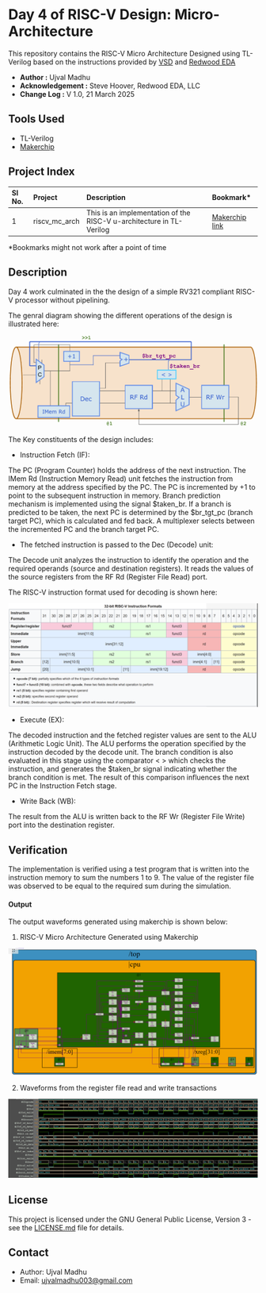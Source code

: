 # Day 4 of RISC-V Design: Micro-Architecture

This repository contains the RISC-V Micro Architecture Designed using TL-Verilog based on the
instructions provided by [VSD](https://vlsisystemdesign.com) and [Redwood EDA](https://www.redwoodeda.com)


- **Author :** Ujval Madhu
- **Acknowledgement :** Steve Hoover, Redwood EDA, LLC
- **Change Log :**  V 1.0, 21 March 2025


## Tools Used
- TL-Verilog
- [Makerchip](https://www.makerchip.com)

## Project Index


|  Sl No. | Project| Description| Bookmark* |
|:-------|:-------|:-----------|:----------|
| 1 | riscv_mc_arch| This is an implementation of the RISC-V u-architecture in TL-Verilog | [Makerchip link](https://myth.makerchip.com/sandbox/0jRfjh1Qk/0X6hX5V) |

*Bookmarks might not work after a point of time


## Description

Day 4 work culminated in the the design of a simple RV321 compliant RISC-V processor without pipelining. 

The genral diagram showing the different operations of the design is illustrated here:

<p>
    <img = src = "./Figures/day4_arch.png">
</p>

The Key constituents of the design includes:

- Instruction Fetch (IF):

The PC (Program Counter) holds the address of the next instruction.
The IMem Rd (Instruction Memory Read) unit fetches the instruction from memory at the address specified by the PC.
The PC is incremented by +1 to point to the subsequent instruction in memory.
Branch prediction mechanism is implemented using the signal $taken_br.
If a branch is predicted to be taken, the next PC is determined by the $br_tgt_pc (branch target PC), which is calculated  and fed back. A multiplexer selects between the incremented PC and the branch target PC.


- The fetched instruction is passed to the Dec (Decode) unit:

The Decode unit analyzes the instruction to identify the operation and the required operands (source and destination registers).
It reads the values of the source registers from the RF Rd (Register File Read) port.

The RISC-V instruction format used for decoding is shown here:

<p>
    <img = src = "./Figures/riscv_instr_format.png">
</p>


- Execute (EX):

The decoded instruction and the fetched register values are sent to the ALU (Arithmetic Logic Unit).
The ALU performs the operation specified by the instruction decoded by the decode unit.
The branch condition is also evaluated in this stage using the comparator < > which checks the instruction, and generates the $taken_br signal indicating whether the branch condition is met. The result of this comparison influences the next PC in the Instruction Fetch stage.


- Write Back (WB):

The result from the ALU is written back to the RF Wr (Register File Write) port into the destination register.


## Verification
The implementation is verified using a test program that is written into the instruction memory to sum the numbers 1 to 9.
The value of the register file was observed to be equal to the required sum during the simulation. 


#### Output

The output waveforms generated using makerchip is shown below:


1. RISC-V Micro Architecture Generated using Makerchip
<p>
    <img = src = "./Figures/uarch.png">
</p>

2. Waveforms from the register file read and write transactions
<p>
    <img = src = "./Figures/waveforms.png">
</p>


## License

This project is licensed under the GNU General Public License, Version 3 - see the [LICENSE.md](../LICENSE.md) file for details.

## Contact

- Author: Ujval Madhu
- Email: ujvalmadhu003@gmail.com